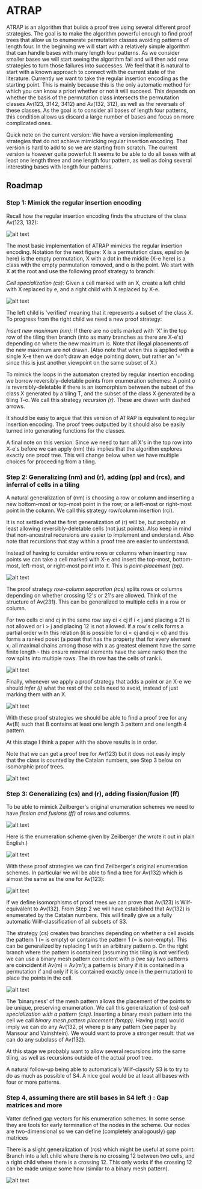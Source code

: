 # ATRAP

ATRAP is an algorithm that builds a proof tree using several different proof
strategies. The goal is to make the algorithm powerful enough to find proof
trees that allow us to enumerate permutation classes avoiding patterns of length
four. In the beginning we will start with a relatively simple algorithm that can
handle bases with many length four patterns. As we consider smaller bases we
will start seeing the algorithm fail and will then add new strategies to turn
those failures into successes. We feel that it is natural to start with a known
approach to connect with the current state of the literature. Currently we want
to take the regular insertion encoding as the starting point. This is mainly
because this is the only automatic method for which you can know a priori
whether or not it will succeed. This depends on whether the basis of the
permutation class intersects the permutation classes Av(123, 3142, 3412) and
Av(132, 312), as well as the reversals of these classes. As the goal is to
consider all bases of length four patterns, this condition allows us discard a
large number of bases and focus on more complicated ones.

Quick note on the current version: We have a version implementing strategies
that do not achieve mimicking regular insertion encoding. That version is hard
to add to so we are starting from scratch. The current version is however quite
powerful: It seems to be able to do all bases with at least one length three
and one length four pattern, as well as doing several interesting bases with
length four patterns.

## Roadmap

### Step 1: Mimick the regular insertion encoding
Recall how the regular insertion encoding finds the structure of the class
Av(123, 132):

![alt text](https://github.com/PermutaTriangle/ATRAP/blob/master/figures_for_README/rie_123_132.jpg "Regular insertion encoding of Av(123, 132)")

The most basic implementation of ATRAP mimicks the regular insertion encoding.
Notation for the next figure: X is a permutation class, epsilon (e here) is the
empty permutation, X with a dot in the middle (X-e here) is a class with the
empty permutation removed, and o is the point. We start with X at the root and
use the following proof strategy to branch:

_Cell specialization (cs)_: Given a cell marked with an X, create a left child
with X replaced by e, and a right child with X replaced by X-e.

![alt text](https://github.com/PermutaTriangle/ATRAP/blob/master/figures_for_README/basic_atrap_123_132.jpg "ATRAP mimicking regular insertion encoding")

The left child is 'verified' meaning that it represents a subset of the class X.
To progress from the right child we need a new proof strategy:

_Insert new maximum (nm)_: If there are no cells marked with 'X' in the top row of
the tiling then branch (into as many branches as there are X-e's) depending on
where the new maximum is. Note that illegal placements of the new maximum are
not drawn. (Also note that when this is applied with a single X-e then we don't
draw an edge pointing down, but rather an '=' since this is just another
viewpoint on the same subset of X.)

To mimick the loops in the automaton created by regular insertion encoding we
borrow reversibly-deletable points from enumeration schemes: A point o is
reversibly-deletable if there is an isomorphism between the subset of the class
X generated by a tiling T, and the subset of the class X generated by a tiling
T-o. We call this strategy _recursion (r)_. These are drawn with dashed arrows.

It should be easy to argue that this version of ATRAP is equivalent to regular
insertion encoding. The proof trees outputted by it should also be easily
turned into generating functions for the classes.

A final note on this version: Since we need to turn all X's in the top row into
X-e's before we can apply (nm) this implies that the algorithm explores exactly
one proof tree. This will change below when we have multiple choices for
proceeding from a tiling.

### Step 2: Generalizing (nm) and (r), adding (pp) and (rcs), and inferral of cells in a tiling
A natural generalization of (nm) is choosing a row or column and inserting a
new bottom-most or top-most point in the row; or a left-most or right-most point
in the column. We call this strategy row/column insertion (rci).

It is not settled what the first generalization of (r) will be, but probably
at least allowing reversibly-deletable cells (not just points). Also keep in
mind that non-ancestral recursions are easier to implement and understand.
Also note that recursions that stay within a proof tree are easier to
understand.

Instead of having to consider entire rows or columns when inserting new points
we can take a cell marked with X-e and insert the top-most, bottom-most,
left-most, or right-most point into it. This is _point-placement (pp)_.

![alt text](https://github.com/PermutaTriangle/ATRAP/blob/master/figures_for_README/pp.jpg "I like to think of these as different viewpoints on the same subset")

The proof strategy _row-column separation (rcs)_ splits rows or columns depending
on whether crossing 12's or 21's are allowed. Think of the structure of
Av(231). This can be generalized to multiple cells in a row or column.

For two cells ci and cj in the same row say ci < cj if i < j and placing a 21 is
not allowed or i > j and placing 12 is not allowed. If a row's cells forms a
partial order with this relation (it is possible for ci < cj and cj < ci) and
this forms a ranked poset (a poset that has the property that for every element
x, all maximal chains among those with x as greatest element have the same
finite length - this ensure minimal elements have the same rank) then the row
splits into multiple rows. The ith row has the cells of rank i.

![alt text](https://github.com/PermutaTriangle/ATRAP/blob/master/figures_for_README/rcs.jpg "If a crossing 21 is forbidden, split the row")

Finally, whenever we apply a proof strategy that adds a point or an X-e we
should _infer (i)_ what the rest of the cells need to avoid, instead of just marking
them with an X.

![alt text](https://github.com/PermutaTriangle/ATRAP/blob/master/figures_for_README/inf.jpg "The right-most cell must be decreasing")

With these proof strategies we should be able to find a proof tree for any
Av(B) such that B contains at least one length 3 pattern and one length 4
pattern.

At this stage I think a paper with the above results is in order.

Note that we can get a proof tree for Av(123) but it does not easily imply that
the class is counted by the Catalan numbers, see Step 3 below on isomorphic
proof trees.

![alt text](https://github.com/PermutaTriangle/ATRAP/blob/master/figures_for_README/current_atrap_123.png "Note that there is a decreasing cell that mixes into the recursed part")

### Step 3: Generalizing (cs) and (r), adding fission/fusion (ff)
To be able to mimick Zeilberger's original enumeration schemes we need to have
_fission and fusions (ff)_ of rows and columns.

![alt text](https://github.com/PermutaTriangle/ATRAP/blob/master/figures_for_README/ff.jpg "PSd = fission/fusion, PSe = row/column insertion")

Here is the enumeration scheme given by Zeilberger (he wrote it out in plain
English.)

![alt text](https://github.com/PermutaTriangle/ATRAP/blob/master/figures_for_README/es123.jpg "PSd = fission/fusion, PSe = row/column insertion")

With these proof strategies we can find Zeilberger's original enumeration
schemes. In particular we will be able to find a tree for Av(132)
which is almost the same as the one for Av(123):

![alt text](https://github.com/PermutaTriangle/ATRAP/blob/master/figures_for_README/es132.jpg "Sorry for the bad handwriting")

If we define isomorphisms of proof trees we can prove that Av(123) is
Wilf-equivalent to Av(132). From Step 2 we will have established that Av(132) is
enumerated by the Catalan numbers. This will finally give us a fully automatic
Wilf-classification of all subsets of S3.

The strategy (cs) creates two branches depending on whether a cell avoids the
pattern 1 (= is empty) or contains the pattern 1 (= is non-empty). This can be
generalized by replacing 1 with an arbitrary pattern p. On the right branch
where the pattern is contained (assuming this tiling is not verified) we can
use a binary mesh pattern coincident with p (we say two patterns are coincident
if Av(m) = Av(m'); a pattern is binary if it is contained in a permutation if
and only if it is contained exactly once in the permutation) to place the points
in the cell.

![alt text](https://github.com/PermutaTriangle/ATRAP/blob/master/figures_for_README/bmp.jpg "All the shadings are implied by the basis of X")

The 'binaryness' of the mesh pattern allows the placement of the points to be
unique, preserving enumeration. We call this generalization of (cs) _cell
specialization with a pattern (csp)_. Inserting a binary mesh pattern into the
cell we call _binary mesh pattern placement (bmpp)_. Having (csp) would imply we
can do any Av(132, p) where p is any pattern (see paper by Mansour and
Vainshtein). We would want to prove a stronger result: that we can do any
subclass of Av(132).

At this stage we probably want to allow several recursions into the same tiling,
as well as recursions outside of the actual proof tree.

A natural follow-up being able to automatically Wilf-classify S3 is to try to do
as much as possible of S4. A nice goal would be at least all bases with four or
more patterns.

### Step 4, assuming there are still bases in S4 left :) : Gap matrices and more
Vatter defined gap vectors for his enumeration schemes. In some sense they are
tools for early termination of the nodes in the scheme. Our nodes are
two-dimensional so we can define (completely analogously) gap matrices

There is a slight generalization of (rcs) which might be useful at some point:
Branch into a left child where there is no crossing 12 between two cells, and
a right child where there is a crossing 12. This only works if the crossing 12
can be made unique some how (similar to a binary mesh pattern).

![alt text](https://github.com/PermutaTriangle/ATRAP/blob/master/figures_for_README/321_1342.png "A crossing inversion placed around the maximum")
